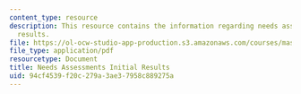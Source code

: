 ```yaml
---
content_type: resource
description: This resource contains the information regarding needs assessments initial
  results.
file: https://ol-ocw-studio-app-production.s3.amazonaws.com/courses/mas-965-nextlab-i-designing-mobile-technologies-for-the-next-billion-users-fall-2008/94cf4539f20c279a3ae37958c889275a_MITMAS_965F08_milestone2.pdf
file_type: application/pdf
resourcetype: Document
title: Needs Assessments Initial Results
uid: 94cf4539-f20c-279a-3ae3-7958c889275a
---
```

